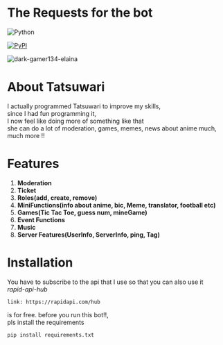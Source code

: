 # The Requests for the bot

![Python](https://img.shields.io/badge/Python-3.10-pink?style=for-the-badge)

  <a href="https://pypi.org/project/disnake/">
     <img alt="PyPI" src="https://img.shields.io/badge/disnake-v2.7.0-brightgreen">
  </a>
  
  ![dark-gamer134-elaina](https://user-images.githubusercontent.com/99350327/209368690-2cf01000-55ea-4793-a142-23fd955331ff.gif)



# About Tatsuwari

I actually programmed Tatsuwari to improve my skills,\
since I had fun programming it,\
I now feel like doing more of something like that\
she can do a lot of moderation, games, memes, news about anime much, much more !!

# Features
1. **Moderation**
2. **Ticket**
3. **Roles(add, create, remove)**
4. **MiniFunctions(info about anime, bic, Meme, translator, football etc)**
5. **Games(Tic Tac Toe, guess num, mineGame)**
6. **Event Functions**
7. **Music**
8. **Server Features(UserInfo, ServerInfo, ping, Tag)**

# Installation 
You have to subscribe to the api that I use so that you can also use it\
*rapid-api-hub*
```
link: https://rapidapi.com/hub
```
is for free.
before you run this bot!!,\
pls install the requirements

```
pip install requirements.txt
